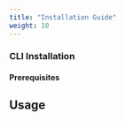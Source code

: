 ```yaml
---
title: "Installation Guide"
weight: 10
---
```



### CLI Installation


#### Prerequisites








## Usage
